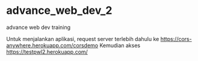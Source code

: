 # advance_web_dev_2
advance web dev training

Untuk menjalankan aplikasi, request server terlebih dahulu ke  https://cors-anywhere.herokuapp.com/corsdemo
Kemudian akses https://testpwl2.herokuapp.com/
